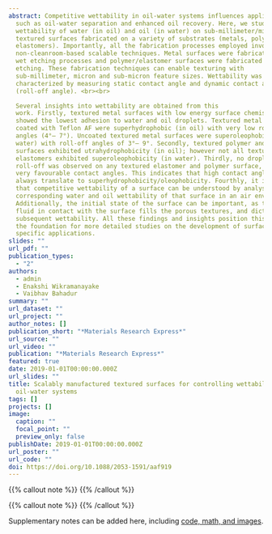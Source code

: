 ```yaml
---
abstract: Competitive wettability in oil-water systems influences applications
  such as oil-water separation and enhanced oil recovery. Here, we study the
  wettability of water (in oil) and oil (in water) on sub-millimeter/micro/nano
  textured surfaces fabricated on a variety of substrates (metals, polymers,
  elastomers). Importantly, all the fabrication processes employed involved
  non-cleanroom-based scalable techniques. Metal surfaces were fabricated via
  wet etching processes and polymer/elastomer surfaces were fabricated via laser
  etching. These fabrication techniques can enable texturing with
  sub-millimeter, micron and sub-micron feature sizes. Wettability was
  characterized by measuring static contact angle and dynamic contact angle
  (roll-off angle). <br><br>

  Several insights into wettability are obtained from this
  work. Firstly, textured metal surfaces with low energy surface chemistry
  showed the lowest adhesion to water and oil droplets. Textured metal surfaces
  coated with Teflon AF were superhydrophobic (in oil) with very low roll-off
  angles (4°– 7°). Uncoated textured metal surfaces were superoleophobic (in
  water) with roll-off angles of 3°– 9°. Secondly, textured polymer and elastomer
  surfaces exhibited utrahydrophobicity (in oil); however not all textured
  elastomers exhibited superoleophobicity (in water). Thirdly, no droplet
  roll-off was observed on any textured elastomer and polymer surface, despite
  very favourable contact angles. This indicates that high contact angles do not
  always translate to superhydrophobicity/oleophobicity. Fourthly, it is seen
  that competitive wettability of a surface can be understood by analysing the
  corresponding water and oil wettability of that surface in an air environment.
  Additionally, the initial state of the surface can be important, as the first
  fluid in contact with the surface fills the porous textures, and dictates
  subsequent wettability. All these findings and insights position this work as
  the foundation for more detailed studies on the development of surfaces for
  specific applications.
slides: ""
url_pdf: ""
publication_types:
  - "2"
authors:
  - admin
  - Enakshi Wikramanayake
  - Vaibhav Bahadur
summary: ""
url_dataset: ""
url_project: ""
author_notes: []
publication_short: "*Materials Research Express*"
url_source: ""
url_video: ""
publication: "*Materials Research Express*"
featured: true
date: 2019-01-01T00:00:00.000Z
url_slides: ""
title: Scalably manufactured textured surfaces for controlling wettability in
  oil-water systems
tags: []
projects: []
image:
  caption: ""
  focal_point: ""
  preview_only: false
publishDate: 2019-01-01T00:00:00.000Z
url_poster: ""
url_code: ""
doi: https://doi.org/10.1088/2053-1591/aaf919
---
```


{{% callout note %}}
{{% /callout %}}

{{% callout note %}}
{{% /callout %}}

Supplementary notes can be added here, including [code, math, and images](https://wowchemy.com/docs/writing-markdown-latex/).

